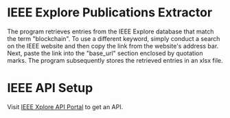# IEEE Explore Publications Extractor
The program retrieves entries from the IEEE Explore database that match the term "blockchain". To use a different keyword, simply conduct a search on the IEEE website and then copy the link from the website's address bar. Next, paste the link into the "base_url" section enclosed by quotation marks. The program subsequently stores the retrieved entries in an xlsx file.

# IEEE API Setup
Visit [IEEE Xplore API Portal](https://developer.ieee.org) to get an API.
